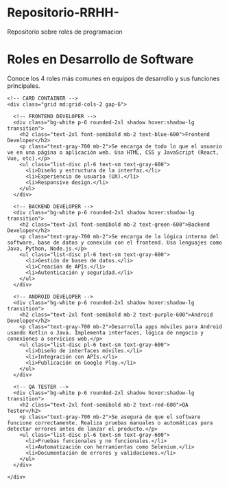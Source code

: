# Repositorio-RRHH-
Repositorio sobre roles de programacion
<!DOCTYPE html>
<html lang="es">
<head>
  <meta charset="UTF-8">
  <title>Roles en Desarrollo de Software</title>
  <script src="https://cdn.tailwindcss.com"></script>
</head>
<body class="bg-gray-100 font-sans p-6">
  <div class="max-w-4xl mx-auto">
    <h1 class="text-4xl font-bold mb-6 text-center">Roles en Desarrollo de Software</h1>
    <p class="text-lg text-gray-700 text-center mb-8">Conoce los 4 roles más comunes en equipos de desarrollo y sus funciones principales.</p>

    <!-- CARD CONTAINER -->
    <div class="grid md:grid-cols-2 gap-6">

      <!-- FRONTEND DEVELOPER -->
      <div class="bg-white p-6 rounded-2xl shadow hover:shadow-lg transition">
        <h2 class="text-2xl font-semibold mb-2 text-blue-600">Frontend Developer</h2>
        <p class="text-gray-700 mb-2">Se encarga de todo lo que el usuario ve en una página o aplicación web. Usa HTML, CSS y JavaScript (React, Vue, etc).</p>
        <ul class="list-disc pl-6 text-sm text-gray-600">
          <li>Diseño y estructura de la interfaz.</li>
          <li>Experiencia de usuario (UX).</li>
          <li>Responsive design.</li>
        </ul>
      </div>

      <!-- BACKEND DEVELOPER -->
      <div class="bg-white p-6 rounded-2xl shadow hover:shadow-lg transition">
        <h2 class="text-2xl font-semibold mb-2 text-green-600">Backend Developer</h2>
        <p class="text-gray-700 mb-2">Se encarga de la lógica interna del software, base de datos y conexión con el frontend. Usa lenguajes como Java, Python, Node.js.</p>
        <ul class="list-disc pl-6 text-sm text-gray-600">
          <li>Gestión de bases de datos.</li>
          <li>Creación de APIs.</li>
          <li>Autenticación y seguridad.</li>
        </ul>
      </div>

      <!-- ANDROID DEVELOPER -->
      <div class="bg-white p-6 rounded-2xl shadow hover:shadow-lg transition">
        <h2 class="text-2xl font-semibold mb-2 text-purple-600">Android Developer</h2>
        <p class="text-gray-700 mb-2">Desarrolla apps móviles para Android usando Kotlin o Java. Implementa interfaces, lógica de negocio y conexiones a servicios web.</p>
        <ul class="list-disc pl-6 text-sm text-gray-600">
          <li>Diseño de interfaces móviles.</li>
          <li>Integración con APIs.</li>
          <li>Publicación en Google Play.</li>
        </ul>
      </div>

      <!-- QA TESTER -->
      <div class="bg-white p-6 rounded-2xl shadow hover:shadow-lg transition">
        <h2 class="text-2xl font-semibold mb-2 text-red-600">QA Tester</h2>
        <p class="text-gray-700 mb-2">Se asegura de que el software funcione correctamente. Realiza pruebas manuales o automáticas para detectar errores antes de lanzar el producto.</p>
        <ul class="list-disc pl-6 text-sm text-gray-600">
          <li>Pruebas funcionales y no funcionales.</li>
          <li>Automatización con herramientas como Selenium.</li>
          <li>Documentación de errores y validaciones.</li>
        </ul>
      </div>

    </div>
  </div>
</body>
</html>
